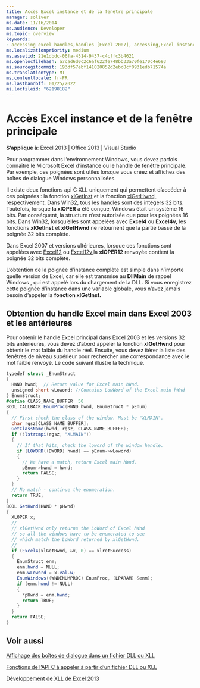 ```yaml
---
title: Accès Excel instance et de la fenêtre principale
manager: soliver
ms.date: 11/16/2014
ms.audience: Developer
ms.topic: overview
keywords:
- accessing excel handles,handles [Excel 2007], accessing,Excel instances, accessing,window handles [Excel 2007], accessing
ms.localizationpriority: medium
ms.assetid: 21e1dbdc-06fa-4514-9437-c4cffc3b4621
ms.openlocfilehash: a7cad6d0c2c6af622fe748bb33a70fe170c4e693
ms.sourcegitcommit: 193df57ebf141020852d2ebc8cf0931edb71574a
ms.translationtype: MT
ms.contentlocale: fr-FR
ms.lasthandoff: 01/25/2022
ms.locfileid: "62198182"
---
```

# <a name="access-excel-instance-and-main-window-handles"></a>Accès Excel instance et de la fenêtre principale

 **S’applique à**: Excel 2013 | Office 2013 | Visual Studio 
  
Pour programmer dans l’environnement Windows, vous devez parfois connaître le Microsoft Excel d’instance ou le handle de fenêtre principale. Par exemple, ces poignées sont utiles lorsque vous créez et affichez des boîtes de dialogue Windows personnalisées.
  
Il existe deux fonctions api C XLL uniquement qui permettent d’accéder à ces poignées : la fonction [xlGetInst](xlgetinst.md) et la fonction [xlGetHwnd,](xlgethwnd.md) respectivement. Dans Win32, tous les handles sont des integers 32 bits. Toutefois, lorsque **la xlOPER** a été conçue, Windows était un système 16 bits. Par conséquent, la structure n’est autorisée que pour les poignées 16 bits. Dans Win32, lorsqu’elles sont appelées avec **Excel4** ou **Excel4v,** les fonctions **xlGetInst** et **xlGetHwnd** ne retournent que la partie basse de la poignée 32 bits complète. 
  
Dans Excel 2007 et versions ultérieures, lorsque ces fonctions sont appelées avec [Excel12](excel4-excel12.md) ou [Excel12v,](excel4v-excel12v.md)la **xlOPER12** renvoyée contient la poignée 32 bits complète. 
  
L’obtention de la poignée d’instance complète est simple dans n’importe quelle version de Excel, car elle est transmise au **DllMain** de rappel Windows , qui est appelé lors du chargement de la DLL. Si vous enregistrez cette poignée d’instance dans une variable globale, vous n’avez jamais besoin d’appeler la **fonction xlGetInst.** 
  
## <a name="obtaining-the-main-excel-handle-in-excel-2003-and-earlier"></a>Obtention du handle Excel main dans Excel 2003 et les antérieures

Pour obtenir le handle Excel principal dans Excel 2003 et les versions 32 bits antérieures, vous devez d’abord appeler la fonction **xlGetHwnd** pour obtenir le mot faible du handle réel. Ensuite, vous devez itérer la liste des fenêtres de niveau supérieur pour rechercher une correspondance avec le mot faible renvoyé. Le code suivant illustre la technique. 
  
```cs
typedef struct _EnumStruct
{
  HWND hwnd;  // Return value for Excel main hWnd.
  unsigned short wLoword; //Contains LowWord of the Excel main hWnd
} EnumStruct;
#define CLASS_NAME_BUFFER  50
BOOL CALLBACK EnumProc(HWND hwnd, EnumStruct * pEnum)
{
  // First check the class of the window. Must be "XLMAIN".
  char rgsz[CLASS_NAME_BUFFER];
  GetClassName(hwnd, rgsz, CLASS_NAME_BUFFER);
  if (!lstrcmpi(rgsz, "XLMAIN"))
  {
    // If that hits, check the loword of the window handle.
    if (LOWORD((DWORD) hwnd) == pEnum->wLoword)
    {
      // We have a match, return Excel main hWnd.
      pEnum->hwnd = hwnd;
      return FALSE;
    }
  }
  // No match - continue the enumeration.
  return TRUE;
}
BOOL GetHwnd(HWND * pHwnd)
{
  XLOPER x;
  //
  // xlGetHwnd only returns the LoWord of Excel hWnd
  // so all the windows have to be enumerated to see
  // which match the LoWord returned by xlGetHwnd.
  //
  if (Excel4(xlGetHwnd, &x, 0) == xlretSuccess)
  {
    EnumStruct enm;
    enm.hwnd = NULL;
    enm.wLoword = x.val.w;
    EnumWindows((WNDENUMPROC) EnumProc, (LPARAM) &enm);
    if (enm.hwnd != NULL)
    {
      *pHwnd = enm.hwnd;
      return TRUE;
    }
  }
  return FALSE;
}
```

## <a name="see-also"></a>Voir aussi



[Affichage des boîtes de dialogue dans un fichier DLL ou XLL](displaying-dialog-boxes-from-within-a-dll-or-xll.md)
  
[Fonctions de l’API C à appeler à partir d’un fichier DLL ou XLL](c-api-functions-that-can-be-called-only-from-a-dll-or-xll.md)
  
[Développement de XLL de Excel 2013](developing-excel-xlls.md)

